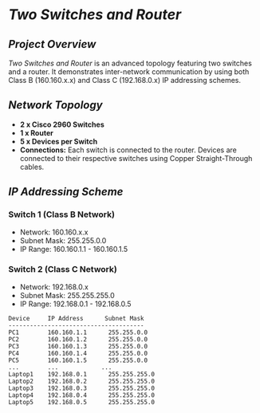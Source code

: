# *Two Switches and Router*

## *Project Overview*

*Two Switches and Router* is an advanced topology featuring two switches and a router. It demonstrates inter-network communication by using both Class B (160.160.x.x) and Class C (192.168.0.x) IP addressing schemes.

## *Network Topology*

- **2 x Cisco 2960 Switches**
- **1 x Router**
- **5 x Devices per Switch**
- **Connections:** Each switch is connected to the router. Devices are connected to their respective switches using Copper Straight-Through cables.

## *IP Addressing Scheme*
### **Switch 1 (Class B Network)**

 - Network: 160.160.x.x
 - Subnet Mask: 255.255.0.0
 - IP Range: 160.160.1.1 - 160.160.1.5

### **Switch 2 (Class C Network)**

 - Network: 192.168.0.x
 - Subnet Mask: 255.255.255.0
 - IP Range: 192.168.0.1 - 192.168.0.5
  
```plaintext
Device     IP Address      Subnet Mask
--------------------------------------
PC1        160.160.1.1      255.255.0.0
PC2        160.160.1.2      255.255.0.0
PC3        160.160.1.3      255.255.0.0
PC4        160.160.1.4      255.255.0.0
PC5        160.160.1.5      255.255.0.0
...        ...            ...
Laptop1    192.168.0.1      255.255.255.0
Laptop2    192.168.0.2      255.255.255.0
Laptop3    192.168.0.3      255.255.255.0
Laptop4    192.168.0.4      255.255.255.0
Laptop5    192.168.0.5      255.255.255.0

```
